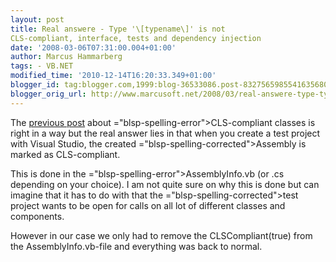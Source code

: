 ```yaml
---
layout: post
title: Real answere - Type '\[typename\]' is not
CLS-compliant, interface, tests and dependency injection
date: '2008-03-06T07:31:00.004+01:00'
author: Marcus Hammarberg
tags: - VB.NET
modified_time: '2010-12-14T16:20:33.349+01:00'
blogger_id: tag:blogger.com,1999:blog-36533086.post-8327565985541635680
blogger_orig_url: http://www.marcusoft.net/2008/03/real-answere-type-typename-is-not-cls.html
---
```


The [previous
post](http://marcushammarberg.blogspot.com/2008/03/type-typename-is-not-cls-compliant.html)
about <span>="blsp-spelling-error">CLS</span>-compliant classes is right in a
way but the real answer lies in that when you create a test project with
Visual Studio, the created <span>="blsp-spelling-corrected">Assembly</span> is marked as <span>CLS</span>-compliant.

This is done in the <span>="blsp-spelling-error">AssemblyInfo</span>.vb (or .cs depending on
your choice). I am not quite sure on why this is done but can imagine
that it has to do with that the <span>="blsp-spelling-corrected">test project</span> wants to be open for
calls on all lot of different classes and components.

However in our case we only had to remove the <span
id="SPELLING_ERROR_5"
class="blsp-spelling-error">CLSCompliant</span>(true) from the <span
id="SPELLING_ERROR_6"
class="blsp-spelling-error">AssemblyInfo</span>.vb-file and everything
was back to normal.
